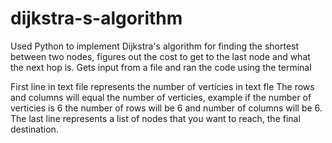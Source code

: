 # dijkstra-s-algorithm
Used Python to implement Dijkstra's algorithm for finding the shortest between two nodes, figures out the cost to get to the last node and what the next hop is. Gets input from a file and ran the code using the terminal

First line in text file represents the number of verticies in text fle
The rows and columns will equal the number of verticies, example if the number of verticies is 6 the number of rows will be 6 and number of columns will be 6.
The last line represents a list of nodes that you want to reach, the final destination.
